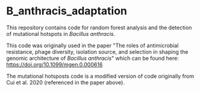 # B_anthracis_adaptation

This repository contains code for random forest analysis and the detection of mutational hotspots in *Bacillus anthracis*.

This code was originally used in the paper "The roles of antimicrobial resistance, phage diversity, isolation source, and selection in shaping the genomic architecture of *Bacillus anthracis*" which can be found here: https://doi.org/10.1099/mgen.0.000616 

The mutational hotsposts code is a modified version of code originally from Cui et al. 2020 (referenced in the paper above).

